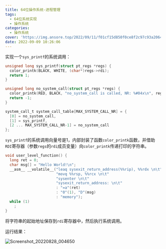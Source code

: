```yaml
---
title: 64位操作系统-进程管理
tags:
  - 64位系统实现
  - 操作系统
categories:
  - 操作系统
cover: 'https://img.ansore.top/2022/09/11/f01cf15d850f0ce8f2c97c93a206411c8d3bf927.png'
date: 2022-09-09 10:26:06
---
```


 实现一个`sys_printf`的系统调用：

```c
unsigned long sys_printf(struct pt_regs *regs) {
  color_printk(BLACK, WHITE, (char*)regs->rdi);
  return 1;
}

unsigned long no_system_call(struct pt_regs *regs) {
  color_printk(RED, BLACK, "no_system_call is called, NR: %#04x\n", regs->rax);
  return -1;
}

system_call_t system_call_table[MAX_SYSTEM_CALL_NR] = {
  [0] = no_system_call,
  [1] = sys_printf,
  [2 ... MAX_SYSTEM_CALL_NR-1] = no_system_call
};
```

`sys_printf`的系统调用向量号是1，内部封装了函数`color_printk`函数，并借助`RDI`寄存器（参数`regs`的`rdi`成员变量）向`color_printk`传递打印的字符串。

```c
void user_level_function() {
  long ret = 0;
  char msg[] = "Hello World!\n";
  __asm__ __volatile__("leaq sysexit_return_address(%%rip), %%rdx \n\t"
                       "movq %%rsp, %%rcx \n\t"
                       "sysenter \n\t"
                       "sysexit_return_address: \n\t"
                       : "=a"(ret)
                       : "0"(1), "D"(msg)
                       : "memory");
  while (1)
    ;
}
```

将字符串的起始地址保存到`rdi`寄存器中，然后执行系统调用。

运行结果：

![Screenshot_20220828_004650](https://img.ansore.top/2022/08/28/86f4898524a9cfac15095f1570264036.png)
